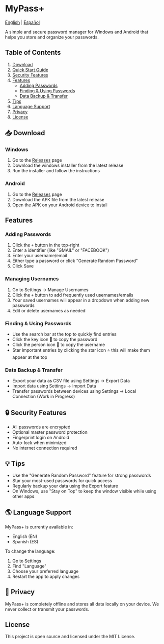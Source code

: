 # MyPass+

[English](README.md) | [Español](docs/README.es.md)

A simple and secure password manager for Windows and Android that helps you store and organize your passwords.

## Table of Contents
1. [Download](#-download)
2. [Quick Start Guide](#-quick-start-guide)
3. [Security Features](#-security-features)
4. [Features](#features)
   - [Adding Passwords](#adding-passwords)
   - [Finding & Using Passwords](#finding--using-passwords)
   - [Data Backup & Transfer](#data-backup--transfer)
5. [Tips](#-tips)
6. [Language Support](#-language-support)
7. [Privacy](#-privacy)
8. [License](#license)

## 📥 Download

### Windows
1. Go to the [Releases](../../releases) page
2. Download the windows installer from the latest release
3. Run the installer and follow the instructions

### Android
1. Go to the [Releases](../../releases) page
2. Download the APK file from the latest release
3. Open the APK on your Android device to install

## Features

### Adding Passwords
1. Click the `+` button in the top-right
2. Enter a identifier (like "GMAIL" or "FACEBOOK")
3. Enter your username/email
4. Either type a password or click "Generate Random Password"
5. Click Save

### Managing Usernames
1. Go to Settings → Manage Usernames
2. Click the `+` button to add frequently used usernames/emails
3. Your saved usernames will appear in a dropdown when adding new passwords
4. Edit or delete usernames as needed

### Finding & Using Passwords
- Use the search bar at the top to quickly find entries
- Click the key icon 🔑 to copy the password
- Click the person icon 👤 to copy the username
- Star important entries by clicking the star icon ⭐ this will make them appear at the top

### Data Backup & Transfer
- Export your data as CSV file using Settings → Export Data
- Import data using Settings → Import Data
- Transfer passwords between devices using Settings → Local Connection (Work in Progress)

## 🔒 Security Features

- All passwords are encrypted
- Optional master password protection
- Fingerprint login on Android
- Auto-lock when minimized
- No internet connection required

## 💡 Tips

- Use the "Generate Random Password" feature for strong passwords
- Star your most-used passwords for quick access
- Regularly backup your data using the Export feature
- On Windows, use "Stay on Top" to keep the window visible while using other apps

## 🌎 Language Support

MyPass+ is currently available in:
- English (EN)
- Spanish (ES)

To change the language:
1. Go to Settings
2. Find "Language"
3. Choose your preferred language
4. Restart the app to apply changes

## 🔐 Privacy

MyPass+ is completely offline and stores all data locally on your device. We never collect or transmit your passwords.

## License

This project is open source and licensed under the MIT License.
